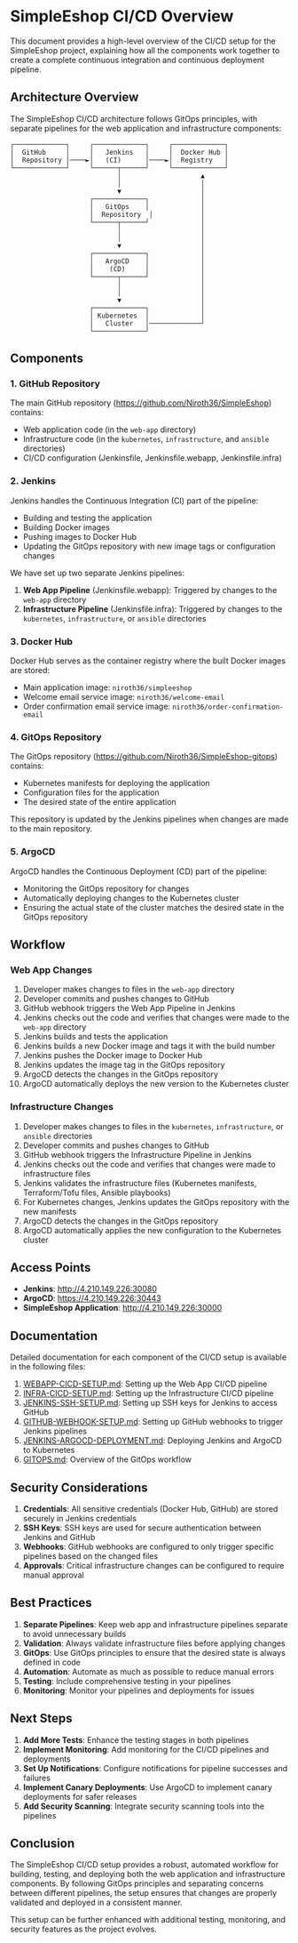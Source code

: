 # SimpleEshop CI/CD Overview

This document provides a high-level overview of the CI/CD setup for the SimpleEshop project, explaining how all the components work together to create a complete continuous integration and continuous deployment pipeline.

## Architecture Overview

The SimpleEshop CI/CD architecture follows GitOps principles, with separate pipelines for the web application and infrastructure components:

```
┌─────────────┐     ┌─────────────┐     ┌─────────────┐
│  GitHub     │     │   Jenkins   │     │  Docker Hub │
│  Repository │────►│   (CI)      │────►│  Registry   │
└─────────────┘     └──────┬──────┘     └─────────────┘
                           │                    ▲
                           │                    │
                           ▼                    │
                    ┌─────────────┐             │
                    │   GitOps    │             │
                    │  Repository  │            │
                    └──────┬──────┘             │
                           │                    │
                           │                    │
                           ▼                    │
                    ┌─────────────┐             │
                    │   ArgoCD    │             │
                    │    (CD)     │             │
                    └──────┬──────┘             │
                           │                    │
                           │                    │
                           ▼                    │
                    ┌─────────────┐             │
                    │ Kubernetes  │             │
                    │   Cluster   │─────────────┘
                    └─────────────┘
```

## Components

### 1. GitHub Repository

The main GitHub repository (https://github.com/Niroth36/SimpleEshop) contains:
- Web application code (in the `web-app` directory)
- Infrastructure code (in the `kubernetes`, `infrastructure`, and `ansible` directories)
- CI/CD configuration (Jenkinsfile, Jenkinsfile.webapp, Jenkinsfile.infra)

### 2. Jenkins

Jenkins handles the Continuous Integration (CI) part of the pipeline:
- Building and testing the application
- Building Docker images
- Pushing images to Docker Hub
- Updating the GitOps repository with new image tags or configuration changes

We have set up two separate Jenkins pipelines:
1. **Web App Pipeline** (Jenkinsfile.webapp): Triggered by changes to the `web-app` directory
2. **Infrastructure Pipeline** (Jenkinsfile.infra): Triggered by changes to the `kubernetes`, `infrastructure`, or `ansible` directories

### 3. Docker Hub

Docker Hub serves as the container registry where the built Docker images are stored:
- Main application image: `niroth36/simpleeshop`
- Welcome email service image: `niroth36/welcome-email`
- Order confirmation email service image: `niroth36/order-confirmation-email`

### 4. GitOps Repository

The GitOps repository (https://github.com/Niroth36/SimpleEshop-gitops) contains:
- Kubernetes manifests for deploying the application
- Configuration files for the application
- The desired state of the entire application

This repository is updated by the Jenkins pipelines when changes are made to the main repository.

### 5. ArgoCD

ArgoCD handles the Continuous Deployment (CD) part of the pipeline:
- Monitoring the GitOps repository for changes
- Automatically deploying changes to the Kubernetes cluster
- Ensuring the actual state of the cluster matches the desired state in the GitOps repository

## Workflow

### Web App Changes

1. Developer makes changes to files in the `web-app` directory
2. Developer commits and pushes changes to GitHub
3. GitHub webhook triggers the Web App Pipeline in Jenkins
4. Jenkins checks out the code and verifies that changes were made to the `web-app` directory
5. Jenkins builds and tests the application
6. Jenkins builds a new Docker image and tags it with the build number
7. Jenkins pushes the Docker image to Docker Hub
8. Jenkins updates the image tag in the GitOps repository
9. ArgoCD detects the changes in the GitOps repository
10. ArgoCD automatically deploys the new version to the Kubernetes cluster

### Infrastructure Changes

1. Developer makes changes to files in the `kubernetes`, `infrastructure`, or `ansible` directories
2. Developer commits and pushes changes to GitHub
3. GitHub webhook triggers the Infrastructure Pipeline in Jenkins
4. Jenkins checks out the code and verifies that changes were made to infrastructure files
5. Jenkins validates the infrastructure files (Kubernetes manifests, Terraform/Tofu files, Ansible playbooks)
6. For Kubernetes changes, Jenkins updates the GitOps repository with the new manifests
7. ArgoCD detects the changes in the GitOps repository
8. ArgoCD automatically applies the new configuration to the Kubernetes cluster

## Access Points

- **Jenkins**: http://4.210.149.226:30080
- **ArgoCD**: https://4.210.149.226:30443
- **SimpleEshop Application**: http://4.210.149.226:30000

## Documentation

Detailed documentation for each component of the CI/CD setup is available in the following files:

1. [WEBAPP-CICD-SETUP.md](WEBAPP-CICD-SETUP.md): Setting up the Web App CI/CD pipeline
2. [INFRA-CICD-SETUP.md](INFRA-CICD-SETUP.md): Setting up the Infrastructure CI/CD pipeline
3. [JENKINS-SSH-SETUP.md](JENKINS-SSH-SETUP.md): Setting up SSH keys for Jenkins to access GitHub
4. [GITHUB-WEBHOOK-SETUP.md](GITHUB-WEBHOOK-SETUP.md): Setting up GitHub webhooks to trigger Jenkins pipelines
5. [JENKINS-ARGOCD-DEPLOYMENT.md](JENKINS-ARGOCD-DEPLOYMENT.md): Deploying Jenkins and ArgoCD to Kubernetes
6. [GITOPS.md](GITOPS.md): Overview of the GitOps workflow

## Security Considerations

1. **Credentials**: All sensitive credentials (Docker Hub, GitHub) are stored securely in Jenkins credentials
2. **SSH Keys**: SSH keys are used for secure authentication between Jenkins and GitHub
3. **Webhooks**: GitHub webhooks are configured to only trigger specific pipelines based on the changed files
4. **Approvals**: Critical infrastructure changes can be configured to require manual approval

## Best Practices

1. **Separate Pipelines**: Keep web app and infrastructure pipelines separate to avoid unnecessary builds
2. **Validation**: Always validate infrastructure files before applying changes
3. **GitOps**: Use GitOps principles to ensure that the desired state is always defined in code
4. **Automation**: Automate as much as possible to reduce manual errors
5. **Testing**: Include comprehensive testing in your pipelines
6. **Monitoring**: Monitor your pipelines and deployments for issues

## Next Steps

1. **Add More Tests**: Enhance the testing stages in both pipelines
2. **Implement Monitoring**: Add monitoring for the CI/CD pipelines and deployments
3. **Set Up Notifications**: Configure notifications for pipeline successes and failures
4. **Implement Canary Deployments**: Use ArgoCD to implement canary deployments for safer releases
5. **Add Security Scanning**: Integrate security scanning tools into the pipelines

## Conclusion

The SimpleEshop CI/CD setup provides a robust, automated workflow for building, testing, and deploying both the web application and infrastructure components. By following GitOps principles and separating concerns between different pipelines, the setup ensures that changes are properly validated and deployed in a consistent manner.

This setup can be further enhanced with additional testing, monitoring, and security features as the project evolves.